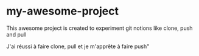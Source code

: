 # my-awesome-project
This awesome project is created to experiment git notions like clone, push and pull
<section achievements>
J'ai réussi à faire clone, pull et je m'apprête à faire push"
</section>